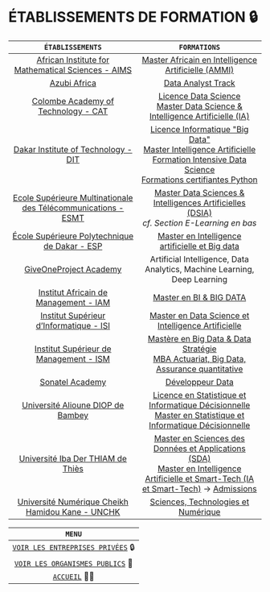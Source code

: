 # ÉTABLISSEMENTS DE FORMATION 🔒️


| `ÉTABLISSEMENTS` | `FORMATIONS` |
| :-----------:| :----------: |
| [African Institute for Mathematical Sciences - AIMS](https://aims-senegal.org/fr/) | [Master Africain en Intelligence Artificielle (AMMI)](https://aims-senegal.org/fr/african-masters-in-machine-learning/)
| [Azubi Africa](https://www.azubiafrica.org/) | [Data Analyst Track](https://www.azubiafrica.org/data-track)
| [Colombe Academy of Technology - CAT](https://cat.sn/)	|  [Licence Data Science](https://cat.sn/course/data-science/) <br /> [Master Data Science & Intelligence Artificielle (IA)](https://cat.sn/course/data-science-intelligence-artificielle-ia/)
| [Dakar Institute of Technology - DIT](https://dit.sn/) | [Licence Informatique "Big Data"](https://dit.sn/licence-big-data/) <br /> [Master Intelligence Artificielle](https://dit.sn/master-intelligence-artificielle/) <br /> [Formation Intensive Data Science](https://dit.sn/formation-datascience/) <br /> [Formations certifiantes Python](https://dit.sn/python/)
| [Ecole Supérieure Multinationale des Télécommunications - ESMT](https://www.esmt.sn/)   | [Master Data Sciences & Intelligences Artificielles (DSIA)](https://www.esmt.sn/fr/cycles-et-diplomes) <br /> *cf. Section E-Learning en bas*
| [École Supérieure Polytechnique de Dakar - ESP](https://esp.sn/) | [Master en Intelligence artificielle et Big data](https://esp.sn/formations/master-en-intelligence-artificielle-et-big-data-miabd/)
| [GiveOneProject Academy](https://give1project.net/g1p-digital-skills-academy/) | Artificial Intelligence, Data Analytics, Machine Learning, Deep Learning
| [Institut Africain de Management - IAM](https://www.groupeiam.com/) | [Master en BI & BIG DATA](https://www.groupeiam.com/nosprogrammes/master-en-bi-big-data/)
| [Institut Supérieur d’Informatique - ISI](https://www.groupeisi.com/) |  [Master en Data Science et Intelligence Artificielle](https://www.groupeisi.com/?page_id=49331)
| [Institut Supérieur de Management - ISM](https://www.groupeism.sn/) | [Mastère en Big Data & Data Stratégie](https://www.groupeism.sn/formation-digital/master-big-data-strategie) <br /> [MBA Actuariat, Big Data, Assurance quantitative](https://www.groupeism.sn/formation-ingenieur/mba-en-actuariat-big-data-assurance-quantitative)
| [Sonatel Academy](https://www.academysonatel.com/) | [Développeur Data](https://www.academysonatel.com/index.php/data-artisan/)
| [Université Alioune DIOP de Bambey](http://www.uadb.edu.sn/) | [Licence en Statistique et Informatique Décisionnelle](http://www.uadb.edu.sn/formations/licences) <br /> [Master en Statistique et Informatique Décisionnelle](http://www.uadb.edu.sn/formations/masters)
| [Université Iba Der THIAM de Thiès](https://www.univ-thies.sn/) | [Master en Sciences des Données et Applications (SDA)](https://www.univ-thies.sn/index.php/ufr-ses-offre-de-formation/36-formation/offre-de-formation-a-l-ufr-ses/236-sciences-des-donnees#admission) <br /> [Master en Intelligence Artificielle et Smart-Tech (IA et Smart-Tech)](https://cfs.edu.sn/formation/master-en-intelligence-artificielle-et-smart-tech-ia-smarttech/?fbclid=IwAR1pMFZltp5LHNvz9h8cVpY7SseQ2jFL3S0ZVZNL76XJfqOH7ZPIGVkv3S4) -> [Admissions](https://admission.univ-thies.sn/#/campagnerecrutement/35/display)
| [Université Numérique Cheikh Hamidou Kane - UNCHK](https://www.unchk.sn/) | [Sciences, Technologies et Numérique](https://www.unchk.sn/nos-formations/pole-sciences-technologie-et-numerique/)

| `MENU` |
| :-----------:|
| [`VOIR LES ENTREPRISES PRIVÉES`](Entreprises.md) 🔒️ |  
| [`VOIR LES ORGANISMES PUBLICS`](ONG-Associations.md) 🏢️ |  
| [`ACCUEIL`](../README.md) 🏃‍♂️️ |
